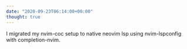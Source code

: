 ```yaml
---
date: "2020-09-23T06:14:00+00:00"
thought: true
---
```


I migrated my nvim-coc setup to native neovim lsp using nvim-lspconfig with completion-nvim.
